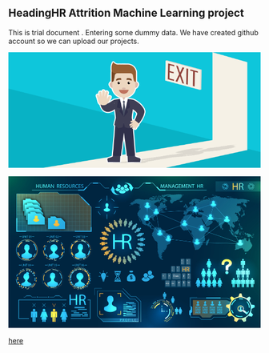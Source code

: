 ## HeadingHR Attrition Machine Learning project  


 This is trial document . Entering some dummy data.  We have created github account so we can upload our projects.


![enter image description here](https://github.com/madhavi-badam/MadhaviRepo/blob/main/Attrtion.png?raw=true)


![](https://github.com/madhavi-badam/MadhaviRepo/blob/main/hr-analytics-10.jpg?raw=true)

[here](https://github.com/madhavi-badam/MadhaviRepo/blob/main/HR_Analytics.ipynb)
